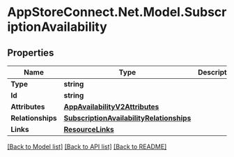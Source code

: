 # AppStoreConnect.Net.Model.SubscriptionAvailability

## Properties

Name | Type | Description | Notes
------------ | ------------- | ------------- | -------------
**Type** | **string** |  | 
**Id** | **string** |  | 
**Attributes** | [**AppAvailabilityV2Attributes**](AppAvailabilityV2Attributes.md) |  | [optional] 
**Relationships** | [**SubscriptionAvailabilityRelationships**](SubscriptionAvailabilityRelationships.md) |  | [optional] 
**Links** | [**ResourceLinks**](ResourceLinks.md) |  | [optional] 

[[Back to Model list]](../README.md#documentation-for-models) [[Back to API list]](../README.md#documentation-for-api-endpoints) [[Back to README]](../README.md)


